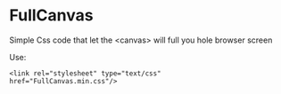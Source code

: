 FullCanvas
==========

Simple Css code that let the &lt;canvas> will full you hole browser screen

Use:

<code>&lt;link rel="stylesheet" type="text/css" href="FullCanvas.min.css"/></code>
